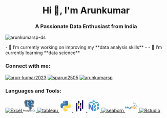 <h1 align="center">Hi 👋, I'm Arunkumar</h1>
<h3 align="center">A Passionate Data Enthusiast from India</h3>

<p align="left"> <img src="https://komarev.com/ghpvc/?username=arunkumarsp-ds&label=Profile%20views&color=0e75b6&style=flat" alt="arunkumarsp-ds" /> </p>
- 🌱 I’m currently working on improving my **data analysis skills**
- 
- 🌱 I’m currently learning **data science**

<h3 align="left">Connect with me:</h3>
<p align="left">
<a href="https://linkedin.com/in/arun-kumar2023" target="blank"><img align="center" src="https://raw.githubusercontent.com/rahuldkjain/github-profile-readme-generator/master/src/images/icons/Social/linked-in-alt.svg" alt="arun-kumar2023" height="30" width="40" /></a>
<a href="https://www.hackerrank.com/sparun2505" target="blank"><img align="center" src="https://raw.githubusercontent.com/rahuldkjain/github-profile-readme-generator/master/src/images/icons/Social/hackerrank.svg" alt="sparun2505" height="30" width="40" /></a>
<a href="https://kaggle.com/arunkumarsp" target="blank"><img align="center" src="https://raw.githubusercontent.com/rahuldkjain/github-profile-readme-generator/master/src/images/icons/Social/kaggle.svg" alt="arunkumarsp" height="30" width="40" /></a>
</p>


<h3 align="left">Languages and Tools:</h3>
<p align="left"> 
</a> <a href="https://www.microsoft.com/en-us/microsoft-365/excel" target="_blank" rel="noreferrer"> <img src="https://upload.wikimedia.org/wikipedia/commons/thumb/3/34/Microsoft_Office_Excel_%282019%E2%80%93present%29.svg/826px-Microsoft_Office_Excel_%282019%E2%80%93present%29.svg.png" alt="Excel" width="40" height="40"/> </a> 
</a> <a href="https://www.postgresql.org" target="_blank" rel="noreferrer"> <img src="https://raw.githubusercontent.com/devicons/devicon/master/icons/postgresql/postgresql-original-wordmark.svg" alt="postgresql" width="40" height="40"/> </a> 
</a> <a href="https://www.tableau.com/" target="_blank" rel="noreferrer"> <img src="https://analyticstraininghub.com/wp-content/uploads/2020/10/icon-tableau.png" alt="tableau" width="40" height="40"/> </a> 
<a href="https://www.python.org" target="_blank" rel="noreferrer"> <img src="https://raw.githubusercontent.com/devicons/devicon/master/icons/python/python-original.svg" alt="python" width="40" height="40"/> </a>
<a href="https://pandas.pydata.org/" target="_blank" rel="noreferrer"><img src="https://raw.githubusercontent.com/devicons/devicon/2ae2a900d2f041da66e950e4d48052658d850630/icons/pandas/pandas-original.svg" alt="pandas" width="40" height="40"/> </a>
<a href="https://numpy.org/" target="_blank" rel="noreferrer"> <img src="https://github.com/vscode-icons/vscode-icons/blob/master/icons/file_type_numpy.svg" alt="numpy" width="40" height="40"/> </a>
<a href="https://seaborn.pydata.org/" target="_blank" rel="noreferrer"> <img src="https://seaborn.pydata.org/_images/logo-mark-lightbg.svg" alt="seaborn" width="40" height="40"/> </a> 
<a href="https://www.mysql.com/" target="_blank" rel="noreferrer"> <img src="https://raw.githubusercontent.com/devicons/devicon/master/icons/mysql/mysql-original-wordmark.svg" alt="mysql" width="40" height="40"/> </a>
</a> <a href="https://posit.co/products/open-source/rstudio/" target="_blank" rel="noreferrer"> <img src="https://play-lh.googleusercontent.com/UeiCnTGunCg4qcuBpFoVqG1DgJZqDsnW2CfY5lldp5ZfcQfr65yKTD53V7ug0kaV48g=w600-h300-pc0xffffff-pd" alt="Rstudio" width="40" height="40"/> </a> 
</p>


